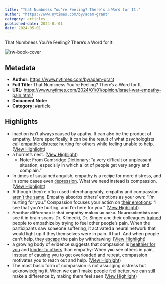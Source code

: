 ```yaml
---
title: "That Numbness You’re Feeling? There’s a Word for It."
author: "https://www.nytimes.com/by/adam-grant"
category: articles
published-date: 2024-01-01
date: 2024-05-01
---
```

That Numbness You’re Feeling? There’s a Word for It.

![rw-book-cover](https://static01.nyt.com/images/2023/12/30/opinion/30grant/30grant-facebookJumbo-v3.jpg)

## Metadata
- **Author:** https://www.nytimes.com/by/adam-grant
- **Full Title:** That Numbness You’re Feeling? There’s a Word for It.
- **URL:** https://www.nytimes.com/2024/01/01/opinion/israel-war-empathy-pain.html/
- **Document Note:** 
- **Category:** #article

## Highlights
- inaction isn’t always caused by apathy. It can also be the product of empathy. More specifically, it can be the result of what psychologists call [empathic distress](https://www.sciencedirect.com/science/article/pii/S0960982214007702): hurting for others while feeling unable to help. ([View Highlight](https://read.readwise.io/read/01hkkvfnrt1mggnfs6mw81nstc))
- a hornet’s nest. ([View Highlight](https://read.readwise.io/read/01hkkvnxx4jfmvaddv4vn0eb2f))
    - Note: From Cambridge Dictionary: “a very difficult or unpleasant situation, especially in which a lot of people get very angry and complain.”
- In times of sustained anguish, empathy is a recipe for more distress, and in some cases even [depression](https://onlinelibrary.wiley.com/doi/full/10.1002/pchj.482). What we need instead is compassion. ([View Highlight](https://read.readwise.io/read/01hkkvx19w6jrrvbkdmtj9g8ah))
- Although they’re often used interchangeably, empathy and compassion [aren’t the same](https://psycnet.apa.org/record/2016-46141-001). Empathy absorbs others’ emotions as your own: “I’m hurting for you.” Compassion focuses your action on [their emotions](https://psycnet.apa.org/record/2016-46141-001): “I see that you’re hurting, and I’m here for you.” ([View Highlight](https://read.readwise.io/read/01hkkvya7p1916f3dt4894xz0b))
- Another difference is that empathy makes us ache. Neuroscientists can see it in brain scans. Dr. Klimecki, Dr. Singer and their colleagues [trained](https://academic.oup.com/scan/article/9/6/873/1669505) people to empathize by trying to feel other people’s pain. When the participants saw someone suffering, it activated a neural network that would light up if they themselves were in pain. It hurt. And when people can’t help, they [escape](https://journals.sagepub.com/doi/full/10.1177/1754073919838609) the pain by withdrawing. ([View Highlight](https://read.readwise.io/read/01hkkvza1e5mdxyzre1db7b0by))
- a growing body of evidence suggests that compassion is [healthier for you](https://psycnet.apa.org/record/2023-72671-001) and [kinder to others](https://psycnet.apa.org/record/2016-46141-001) than empathy: When you see others in pain, instead of causing you to get overloaded and retreat, compassion motivates you to reach out and help. ([View Highlight](https://read.readwise.io/read/01hkkw0bva4f9g2rj4nbkmkgqx))
- The most basic form of compassion is not assuaging distress but acknowledging it. When we can’t make people feel better, we can [still](https://doi.org/10.1037/emo0001194) make a difference by making them feel seen ([View Highlight](https://read.readwise.io/read/01hkkw2bn594e73234sygm06va))
